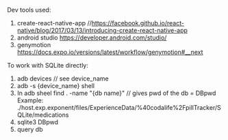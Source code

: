 Dev tools used:

1. create-react-native-app //https://facebook.github.io/react-native/blog/2017/03/13/introducing-create-react-native-app
2. android studio https://developer.android.com/studio/
3. genymotion https://docs.expo.io/versions/latest/workflow/genymotion#__next

To work with SQLite directly:

1. adb devices // see device_name
2. adb -s {device_name} shell
3. In adb sheel find . -name "{db name}" // gives pwd of the db = DBpwd Example: ./host.exp.exponent/files/ExperienceData/%40codalife%2FpillTracker/SQLite/medications
4. sqlite3 DBpwd
5. query db
